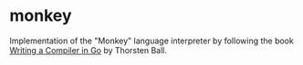 # monkey

Implementation of the "Monkey" language interpreter by following the book [Writing a Compiler in Go][1] by Thorsten Ball. 

[1]:https://compilerbook.com/
